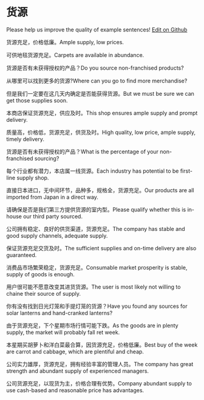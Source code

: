 # 货源

Please help us improve the quality of example sentences! [Edit on Github](https://github.com/jiyushe/jiyu-example-sentence-source/blob/main/chinese/huoyuan_1.md)

<p><span class="chinese">货源充足，价格低廉。</span><span class="english">Ample supply, low prices.</span></p>

<p><span class="chinese">可供地毯货源充足。</span><span class="english">Carpets are available in abundance.</span></p>

<p><span class="chinese">货源是否有未获得授权的产品？</span><span class="english">Do you source non-franchised products?</span></p>

<p><span class="chinese">从哪里可以找到更多的货源?</span><span class="english">Where can you go to find more merchandise?</span></p>

<p><span class="chinese">但是我们一定要在这几天内确定是否能获得货源。</span><span class="english">But we must be sure we can get those supplies soon.</span></p>

<p><span class="chinese">本商店保证货源充足，供应及时。</span><span class="english">This shop ensures ample supply and prompt delivery.</span></p>

<p><span class="chinese">质量高，价格低，货源充足，供货及时。</span><span class="english">High quality, low price, ample supply, timely delivery.</span></p>

<p><span class="chinese">货源是否有未获得授权的产品？</span><span class="english">What is the percentage of your non-franchised sourcing?</span></p>

<p><span class="chinese">每个行业都有潜力，本店属一线货源。</span><span class="english">Each industry has potential to be first-line supply shop.</span></p>

<p><span class="chinese">直接日本进口，无中间环节，品种多，规格全，货源充足。</span><span class="english">Our products are all imported from Japan in a direct way.</span></p>

<p><span class="chinese">请确保是否是我们第三方提供货源的室内型。</span><span class="english">Please qualify whether this is in-house our third party sourced.</span></p>

<p><span class="chinese">公司拥有稳定、良好的供货渠道，货源充足。</span><span class="english">The company has stable and good supply channels, adequate supply.</span></p>

<p><span class="chinese">保证货源充足交货及时。</span><span class="english">The sufficient supplies and on-time delivery are also guaranteed.</span></p>

<p><span class="chinese">消费品市场繁荣稳定，货源充足。</span><span class="english">Consumable market prosperity is stable, supply of goods is enough.</span></p>

<p><span class="chinese">用户很可能不愿意改变其进货货源。</span><span class="english">The user is most likely not willing to chaine their source of supply.</span></p>

<p><span class="chinese">你有没有找到日光灯笼和手提灯笼的货源？</span><span class="english">Have you found any sources for solar lanterns and hand-cranked lanterns?</span></p>

<p><span class="chinese">由于货源充足，下个星期市场行情可能下跌。</span><span class="english">As the goods are in plenty supply, the market will probably fall ret week.</span></p>

<p><span class="chinese">本星期买胡萝卜和洋白菜最合算，因货源充足，价格低廉。</span><span class="english">Best buy of the week are carrot and cabbage, which are plentiful and cheap.</span></p>

<p><span class="chinese">公司实力雄厚，货源充足，拥有经验丰富的管理人员。</span><span class="english">The company has great strength and abundant supply of experienced managers.</span></p>

<p><span class="chinese">公司货源充足，以现货为主，价格合理有优势。</span><span class="english">Company abundant supply to use cash-based and reasonable price has advantages.</span></p>

